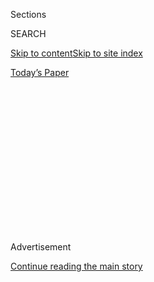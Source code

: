 <div id="app">

<div>

<div>

<div>

<div class="NYTAppHideMasthead css-1q2w90k e1suatyy0">

<div class="section css-ui9rw0 e1suatyy2">

<div class="css-eph4ug er09x8g0">

<div class="css-6n7j50">

</div>

<span class="css-1dv1kvn">Sections</span>

<div class="css-10488qs">

<span class="css-1dv1kvn">SEARCH</span>

</div>

[Skip to content](#site-content)[Skip to site
index](#site-index)

</div>

<div class="css-10698na e1huz5gh0">

</div>

</div>

<div id="masthead-bar-one" class="section hasLinks css-15hmgas e1csuq9d3">

<div class="css-uqyvli e1csuq9d0">

</div>

<div class="css-1uqjmks e1csuq9d1">

</div>

<div class="css-9e9ivx">

[](https://myaccount.nytimes3xbfgragh.onion/auth/login?response_type=cookie&client_id=vi)

</div>

<div class="css-1bvtpon e1csuq9d2">

[Today’s
Paper](https://www.nytimes3xbfgragh.onion/section/todayspaper)

</div>

</div>

</div>

</div>

<div data-aria-hidden="false">

<div id="site-content" data-role="main">

<div>

<div class="css-1aor85t" style="opacity:0.000000001;z-index:-1;visibility:hidden">

<div class="css-1hqnpie">

<div class="css-epjblv">

<span class="css-z6pdnw">The Online Marketplace That’s a Portal to the
Future of
Capitalism</span>

</div>

<div class="css-k008qs">

<div class="css-1iwv8en">

<span class="css-18z7m18"></span>

<div>

<div>

</div>

</div>

</div>

<span class="css-1n6z4y">https://nyti.ms/2qxtEPF</span>

<div class="css-1705lsu">

<div class="css-4xjgmj">

<div class="css-4skfbu" data-role="toolbar" data-aria-label="Social Media Share buttons, Save button, and Comments Panel with current comment count" data-testid="share-tools">

  - 
  - 
  - 
  - 
    
    <div class="css-6n7j50">
    
    </div>

  - 
  - 

</div>

</div>

</div>

</div>

</div>

</div>

<div class="css-13pd83m">

</div>

<div id="top-wrapper" class="css-1sy8kpn">

<div id="top-slug" class="css-l9onyx">

Advertisement

</div>

[Continue reading the main
story](#after-top)

<div class="ad top-wrapper" style="text-align:center;height:100%;display:block;min-height:250px">

<div id="top" class="place-ad" data-position="top" data-size-key="top">

</div>

</div>

<div id="after-top">

</div>

</div>

<div id="sponsor-wrapper" class="css-1hyfx7x">

<div id="sponsor-slug" class="css-19vbshk">

Supported by

</div>

[Continue reading the main
story](#after-sponsor)

<div id="sponsor" class="ad sponsor-wrapper" style="text-align:center;height:100%;display:block">

</div>

<div id="after-sponsor">

</div>

</div>

The Money Issue

<div class="css-1vkm6nb ehdk2mb0">

# The Online Marketplace That’s a Portal to the Future of Capitalism

</div>

<div class="css-79elbk" data-testid="photoviewer-wrapper">

<div class="css-z3e15g" data-testid="photoviewer-wrapper-hidden">

</div>

<div class="css-1a48zt4 ehw59r15" data-testid="photoviewer-children">

![<span class="css-i48y28 e13ogyst0" data-aria-hidden="true">Obscure
international postal agreements and new apps have combined to offer
Americans a vision of the future of consumer
capitalism.</span><span class="css-ach9cc e1z0qqy90" itemprop="copyrightHolder"><span class="css-1ly73wi e1tej78p0">Credit...</span><span><span>Illustration
by Daniel
Salmieri</span></span></span>](https://static01.graylady3jvrrxbe.onion/images/2017/05/07/magazine/07alibaba/07mag-07alibaba-t_CA0-articleLarge.jpg?quality=75&auto=webp&disable=upscale)

</div>

</div>

<div class="css-xt80pu e12qa4dv0">

<div class="css-18e8msd">

<div class="css-vp77d3 epjyd6m0">

<div class="css-1baulvz">

By [<span class="css-1baulvz last-byline" itemprop="name">John
Herrman</span>](https://www.nytimes3xbfgragh.onion/by/john-herrman)

</div>

</div>

  - May 3,
    2017

  - 
    
    <div class="css-4xjgmj">
    
    <div class="css-d8bdto" data-role="toolbar" data-aria-label="Social Media Share buttons, Save button, and Comments Panel with current comment count" data-testid="share-tools">
    
      - 
      - 
      - 
      - 
        
        <div class="css-6n7j50">
        
        </div>
    
      - 
      - 
    
    </div>
    
    </div>

</div>

</div>

<div class="section meteredContent css-1r7ky0e" name="articleBody" itemprop="articleBody">

<div class="css-1fanzo5 StoryBodyCompanionColumn">

<div class="css-53u6y8">

About three years ago, like millions of other Instagram users, I became
acquainted with an app called Wish. At first, my awareness was purely
subliminal. Wish ads appeared in my social-media feeds without
explanation or context, peddling a deliriously weird selection of
heavily discounted products: a smartwatch for under $20; selfie sticks
for around $5; a “self-stirring mug.” By the end of 2015, though, these
posts were appearing with striking frequency. That year, Wish’s parent
company was reported to be one of the largest advertisers on Facebook
and Instagram during the holiday season.

Finally, I relented. A friend and I signed up and agreed on an amount
each of us would spend on the other. The packages, ordered over the
course of New Year’s Eve, would be surprises. Ordering on Wish, I soon
found out, is dangerously easy. (When I signed up, the first purchase
was free; I chose yellow toe socks.) Shopping involves scrolling through
an intoxicating admixture of goods: Commodity necessities appear next to
fast fashion and knockoff apparel; extraordinarily cheap but on-trend
electronics mingle with what I can only describe as global manufacturing
overspill. Among the items I sent to my friend, on our modest budget: a
laser pointer; 100-count “super strong” small magnets; a functioning
violin; a spare part for the window mechanism on an Audi A6; a
deep-V-neck sweater; and of course, the self-stirring mug. Shipping was
often free, or only a dollar. The items were extraordinarily well
reviewed, often by thousands of customers. The deals seemed, if not
exactly too good to be true, at least economically unfeasible — which,
close
enough.

</div>

</div>

<div style="max-width:100%;margin:0 auto">

<div class="css-17dprlf" data-id="100000005074250" data-slug="07mag-money-nav" style="max-width:300px">

</div>

</div>

<div class="css-1fanzo5 StoryBodyCompanionColumn">

<div class="css-53u6y8">

My experience as a recipient was more informative. A sampling of my
haul, clearly selected under the influence: “Macho Man” Randy
Savage-style sunglasses with built-in Bluetooth speakers; a pillow cover
emblazoned with unrepeatably offensive text; a T-shirt with an obscene
graphic print; a pale silkish robe; a bag of loose Sri Lankan coins; a
fondant mold shaped like a human fetus; and a 12-hole ceramic ocarina.
Packages arrived in waves over the next month, carrying with them a hint
at what makes operations like Wish possible: their shipping labels. Most
were classified as “ePacket,” courtesy of the United States Postal
Service and China Post.

</div>

</div>

<div class="css-1fanzo5 StoryBodyCompanionColumn">

<div class="css-53u6y8">

These shipments were made in accordance with a bilateral trade agreement
between the United States and China that originated in 2010, meant to
address the rising tide of cross-border e-commerce. Items up to 4.4
pounds — more than the weight of, for example, a violin and bow — can be
shipped as ePackets, at extremely low rates with tracking numbers and
delivery confirmation. Tracking is crucial for foreign sellers that are
up against consumer skepticism and comparatively slow shipping times.
The deal seems to have worked: ePacket’s usage has ballooned in recent
years.

This obscure trade deal has become the quiet conduit for an explosion in
a new and underexamined American consumer behavior: buying things
directly from their countries of manufacture. (Similar agreements also
exist with Hong Kong, Singapore and South Korea.) This, obviously,
presents a problem for the stores and retailers accustomed to serving as
importers themselves. Brick-and-mortar retailers are already
experiencing a grim 2017, shedding tens of thousands of jobs a month
under pressure from e-commerce. Cross-border purchases compound the
issue: Because of ePacket, and the decades-old international postal
agreements that serve as its foundation, lightweight product shipments
from China are heavily subsidized by the U.S.P.S. “It’s providing an
artificially low rate,” says Jim Campbell, a consultant and lawyer
specializing in international postal law. “It’s redistributing wealth,
and the winners are essentially the big exporters.” Accordingly, these
agreements have drawn intense criticism from American retailers large
and small. In 2015, an Amazon representative testified in front of
Congress about what he called a “completely unnecessary and illogical”
system.

It’s tempting — and not entirely unfair — to see this surge in American
cross-border shopping as nothing more than a strange side effect of
international postal policy. But that would be too tidy. Wish certainly
illuminates the peculiarities of international shipping, but it casts a
much brighter light on the state of globalized manufacturing and
commerce. In fact, it offers a somewhat convincing vision of what they
might become in the near future.

The Walmart shopping experience is largely opaque with respect to the
chain’s dependence on imports. A product’s country of origin is
relegated to labels or printed on mandatory stickers, subordinate to a
curated and thoroughly American shopping experience. Wish wastes no such
effort on concealing its international character. Its product selection
feels like a churning, infinite cascade; its lack of any sort of
organizing principle is part of the reason it’s so hard to stop
scrolling. More recently, I ordered a smartwatch for the cost of a combo
meal. The seller has shipped more than 13,000 units through Wish, and
the watch has been reviewed more than 2,000 times. A single day produced
ratings written in English, Spanish, Danish, Cebuano, German, French and
Romanian.

</div>

</div>

<div class="css-1fanzo5 StoryBodyCompanionColumn">

<div class="css-53u6y8">

Wish shoppers are hardly less alienated from the labor that makes their
purchases possible than Walmart customers or iPhone owners are. But
their experience at least hews closer to the global economic situation
as it truly exists. Services like this offer us a preview of a
maximalist capitalist future, in which the near-entirety of current-day
retail — stores, humans and even storelike websites — have been
identified as gatekeepers or sources of friction and accordingly
obliterated. Consumers, for their part, seem unfazed. “Came before it
was supposed to,” one reviewer wrote of my still-yet-to-be-delivered
smartwatch. “Working good.” Expectations, too, are recalibrating.
“Disappointed in programs and functionality,” wrote a different
reviewer of — this warrants repeating — *an operational $7.60
smartwatch*. “It’s O.K.,” another wrote, “for the price you pay.”

</div>

</div>

</div>

<div>

</div>

<div>

</div>

<div>

</div>

<div>

<div id="bottom-wrapper" class="css-1ede5it">

<div id="bottom-slug" class="css-l9onyx">

Advertisement

</div>

[Continue reading the main
story](#after-bottom)

<div id="bottom" class="ad bottom-wrapper" style="text-align:center;height:100%;display:block;min-height:90px">

</div>

<div id="after-bottom">

</div>

</div>

</div>

</div>

</div>

## Site Index

<div>

</div>

## Site Information Navigation

  - [© <span>2020</span> <span>The New York Times
    Company</span>](https://help.nytimes3xbfgragh.onion/hc/en-us/articles/115014792127-Copyright-notice)

<!-- end list -->

  - [NYTCo](https://www.nytco.com/)
  - [Contact
    Us](https://help.nytimes3xbfgragh.onion/hc/en-us/articles/115015385887-Contact-Us)
  - [Work with us](https://www.nytco.com/careers/)
  - [Advertise](https://nytmediakit.com/)
  - [T Brand Studio](http://www.tbrandstudio.com/)
  - [Your Ad
    Choices](https://www.nytimes3xbfgragh.onion/privacy/cookie-policy#how-do-i-manage-trackers)
  - [Privacy](https://www.nytimes3xbfgragh.onion/privacy)
  - [Terms of
    Service](https://help.nytimes3xbfgragh.onion/hc/en-us/articles/115014893428-Terms-of-service)
  - [Terms of
    Sale](https://help.nytimes3xbfgragh.onion/hc/en-us/articles/115014893968-Terms-of-sale)
  - [Site
    Map](https://spiderbites.nytimes3xbfgragh.onion)
  - [Help](https://help.nytimes3xbfgragh.onion/hc/en-us)
  - [Subscriptions](https://www.nytimes3xbfgragh.onion/subscription?campaignId=37WXW)

</div>

</div>

</div>

</div>
